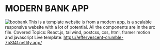 # MODERN BANK APP
![boobank](https://user-images.githubusercontent.com/103978285/216803695-0583d0ad-e1ef-4120-a8a9-1841b5e366f3.png)
This is a template website is from a modern app, is a scalable responsive website with a lot of potential.
All the components are in the src file.
Covered Topics: React.js, tailwind, postcss, css, html, framer motion and javascript
Live template: https://effervescent-crumble-7b8f4f.netlify.app/
